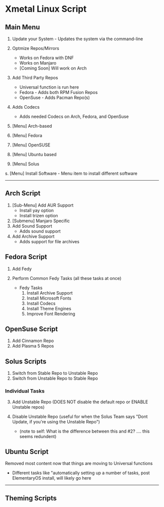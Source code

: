 # Xmetal Linux Script


## Main Menu 
1.   Update your System
    - Updates the system via the command-line
  
2.  Optmize Repos/Mirrors
    - Works on Fedora with DNF
    - Works on Manjaro
    - [Coming Soon] Will work on Arch
  
3. Add Third Party Repos
   - Universal function is run here
   - Fedora - Adds both RPM Fusion Repos 
   - OpenSuse - Adds Pacman Repo(s)

4.  Adds Codecs
    - Adds needed Codecs on Arch, Fedora, and OpenSuse 

5.  [Menu] Arch-based
6.  [Menu] Fedora
7.  [Menu] OpenSUSE
8.  [Menu] Ubuntu based
9.  [Menu] Solus


s.   [Menu] Install Software
      - Menu item to install different software 

--- 

## Arch Script

1. [Sub-Menu] Add AUR Support 
    - Install yay option
    - Install trizen option
2. [Submenu] Manjaro Specific
3. Add Sound Support
    - Adds sound support 
4. Add Archive Support
    - Adds support for file archives 



## Fedora Script

1. Add Fedy
2. Perform Common Fedy Tasks (all these tasks at once)

    - Fedy Tasks
      1. Install Archive Support
      2. Install Microsoft Fonts
      3. Install Codecs
      4. Install Theme Engines
      5. Improve Font Rendering

## OpenSuse Script

1. Add Cinnamon Repo
2. Add Plasma 5 Repos

## Solus Scripts 

1.  Switch from Stable Repo to Unstable Repo
2.  Switch from Unstable Repo to Stable Repo

### Individual Tasks

3. Add Unstable Repo (DOES NOT disable the default repo or ENABLE Unstable repos)

4. Disable Unstable Repo (useful for when the Solus Team says "Dont Update, if you're using the Unstable Repo")
   - (note to self: What is the difference between this and #2? .... this seems redundent)


## Ubuntu Script

Removed most content now that things are moving to Universal functions 

- Different tasks like "automatically setting up a number of tasks, post ElementaryOS install, will likely go here

--- 
## Theming Scripts 